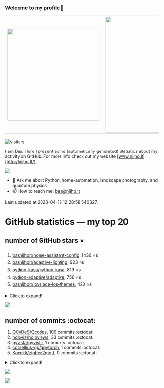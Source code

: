 ### Welcome to my profile 👋

<center>
  <table>
    <tr>
        <td><img width="300px" align="left" src="https://github-readme-stats.vercel.app/api/top-langs/?username=basnijholt&hide=TeX,Jupyter%20Notebook&layout=compact&theme=radical" /></td>
        <td><img align='right' src="https://github-readme-stats.vercel.app/api?username=basnijholt&show_icons=true&theme=radical" width="380"></td>
    </tr>
  </table>
</center>

![visitors](https://visitor-badge.glitch.me/badge?page_id=basnijholt.visitor-badge)

I am Bas. Here I present some (automatically generated) statistics about my activity on GitHub. For more info check out my website [www.nijho.lt](http://nijho.lt/).

![](https://www.nijho.lt/authors/admin/avatar_hu9e60e4b9bc120dfb6a666009f2878da6_182107_250x250_fill_q90_lanczos_center.jpg)

- 💬 Ask me about Python, home-automation, landscape photography, and quantum physics
- 📫 How to reach me: bas@nijho.lt

Last updated at 2023-04-18 12:28:58.540327.

# GitHub statistics — my top 20

## number of GitHub stars ⭐️

1. [basnijholt/home-assistant-config](https://github.com/basnijholt/home-assistant-config/), 1436 ⭐️s
2. [basnijholt/adaptive-lighting](https://github.com/basnijholt/adaptive-lighting/), 923 ⭐️s
3. [python-kasa/python-kasa](https://github.com/python-kasa/python-kasa/), 819 ⭐️s
4. [python-adaptive/adaptive](https://github.com/python-adaptive/adaptive/), 756 ⭐️s
5. [basnijholt/lovelace-ios-themes](https://github.com/basnijholt/lovelace-ios-themes/), 423 ⭐️s
<details><summary>Click to expand!</summary>

6. [basnijholt/lovelace-ios-dark-mode-theme](https://github.com/basnijholt/lovelace-ios-dark-mode-theme/), 408 ⭐️s
7. [basnijholt/miflora](https://github.com/basnijholt/miflora/), 359 ⭐️s
8. [topocm/topocm_content](https://github.com/topocm/topocm_content/), 238 ⭐️s
9. [basnijholt/home-assistant-streamdeck-yaml](https://github.com/basnijholt/home-assistant-streamdeck-yaml/), 96 ⭐️s
10. [basnijholt/home-assistant-macbook-touch-bar](https://github.com/basnijholt/home-assistant-macbook-touch-bar/), 91 ⭐️s
11. [kwant-project/kwant](https://github.com/kwant-project/kwant/), 70 ⭐️s
12. [basnijholt/home-assistant-streamdeck-yaml-addon](https://github.com/basnijholt/home-assistant-streamdeck-yaml-addon/), 38 ⭐️s
13. [basnijholt/aiokef](https://github.com/basnijholt/aiokef/), 28 ⭐️s
14. [basnijholt/markdown-code-runner](https://github.com/basnijholt/markdown-code-runner/), 25 ⭐️s
15. [basnijholt/thesis-cover](https://github.com/basnijholt/thesis-cover/), 24 ⭐️s
16. [basnijholt/instacron](https://github.com/basnijholt/instacron/), 19 ⭐️s
17. [basnijholt/adaptive-scheduler](https://github.com/basnijholt/adaptive-scheduler/), 14 ⭐️s
18. [basnijholt/addon-otmonitor](https://github.com/basnijholt/addon-otmonitor/), 13 ⭐️s
19. [kwant-project/kwant-tutorial-2016](https://github.com/kwant-project/kwant-tutorial-2016/), 12 ⭐️s
20. [basnijholt/thesis](https://github.com/basnijholt/thesis/), 11 ⭐️s

</details>

![](https://github.com/basnijholt/basnijholt/raw/main/stars_over_time.png)

## number of commits :octocat:

1. [QCoDeS/Qcodes](https://github.com/QCoDeS/Qcodes/), 109 commits :octocat:
2. [holoviz/holoviews](https://github.com/holoviz/holoviews/), 33 commits :octocat:
3. [pyvista/pyvista](https://github.com/pyvista/pyvista/), 1 commits :octocat:
4. [cornellius-gp/gpytorch](https://github.com/cornellius-gp/gpytorch/), 1 commits :octocat:
5. [Koenkk/zigbee2mqtt](https://github.com/Koenkk/zigbee2mqtt/), 0 commits :octocat:
<details><summary>Click to expand!</summary>

6. [conda-forge/adaptive-scheduler-feedstock](https://github.com/conda-forge/adaptive-scheduler-feedstock/), 0 commits :octocat:
7. [joblib/loky](https://github.com/joblib/loky/), 0 commits :octocat:
8. [basnijholt/shortjunction](https://github.com/basnijholt/shortjunction/), 0 commits :octocat:
9. [CSSEGISandData/COVID-19](https://github.com/CSSEGISandData/COVID-19/), 0 commits :octocat:
10. [danobot/entity-controller](https://github.com/danobot/entity-controller/), 0 commits :octocat:
11. [basnijholt/azure-agent-jupyter-minimal-notebook](https://github.com/basnijholt/azure-agent-jupyter-minimal-notebook/), 0 commits :octocat:
12. [trelau/SMESH](https://github.com/trelau/SMESH/), 0 commits :octocat:
13. [AlexxIT/SonoffLAN](https://github.com/AlexxIT/SonoffLAN/), 0 commits :octocat:
14. [basnijholt/molecular-dynamics-Python](https://github.com/basnijholt/molecular-dynamics-Python/), 0 commits :octocat:
15. [conda-forge/conda-forge.github.io](https://github.com/conda-forge/conda-forge.github.io/), 0 commits :octocat:
16. [conda-forge/panel-feedstock](https://github.com/conda-forge/panel-feedstock/), 0 commits :octocat:
17. [jasonacox/tuyapower](https://github.com/jasonacox/tuyapower/), 0 commits :octocat:
18. [basnijholt/lovelace-ios-dark-mode-theme](https://github.com/basnijholt/lovelace-ios-dark-mode-theme/), 0 commits :octocat:
19. [conda-forge/deepdish-feedstock](https://github.com/conda-forge/deepdish-feedstock/), 0 commits :octocat:
20. [jupyter/jupyter-sphinx](https://github.com/jupyter/jupyter-sphinx/), 0 commits :octocat:

</details>

![](https://github.com/basnijholt/basnijholt/raw/main/commits_per_hour.png)

![](https://github.com/basnijholt/basnijholt/raw/main/commits_per_weekday.png)

